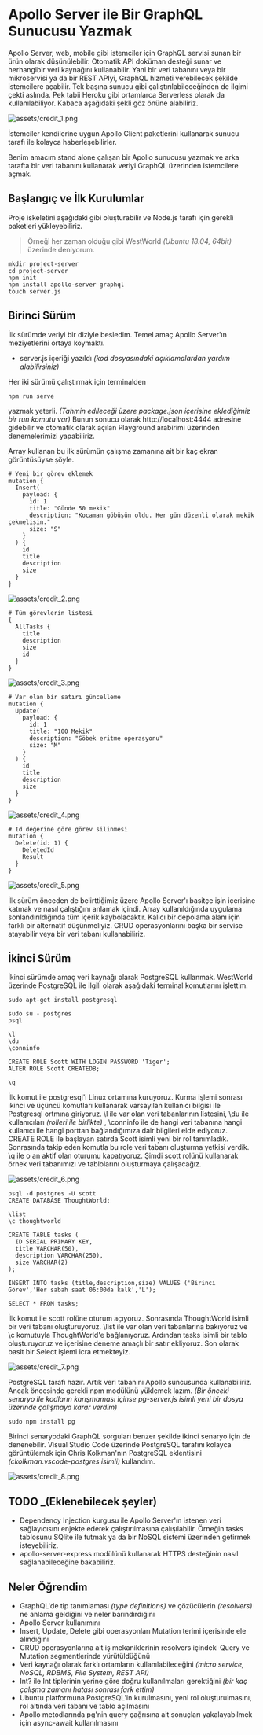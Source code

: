 # Apollo Server ile Bir GraphQL Sunucusu Yazmak

Apollo Server, web, mobile gibi istemciler için GraphQL servisi sunan bir ürün olarak düşünülebilir. Otomatik API doküman desteği sunar ve herhangibir veri kaynağını kullanabilir. Yani bir veri tabanını veya bir mikroservisi ya da bir REST APIyi, GraphQL hizmeti verebilecek şekilde istemcilere açabilir. Tek başına sunucu gibi çalıştırılabileceğinden de ilgimi çekti aslında. Pek tabii Heroku gibi ortamlarca Serverless olarak da kullanılabiliyor. Kabaca aşağıdaki şekli göz önüne alabiliriz.

![assets/credit_1.png](assets/credit_1.png)

İstemciler kendilerine uygun Apollo Client paketlerini kullanarak sunucu tarafı ile kolayca haberleşebilirler. 

Benim amacım stand alone çalışan bir Apollo sunucusu yazmak ve arka tarafta bir veri tabanını kullanarak veriyi GraphQL üzerinden istemcilere açmak.

## Başlangıç ve İlk Kurulumlar

Proje iskeletini aşağıdaki gibi oluşturabilir ve Node.js tarafı için gerekli paketleri yükleyebiliriz.

>Örneği her zaman olduğu gibi WestWorld _(Ubuntu 18.04, 64bit)_ üzerinde deniyorum.

```
mkdir project-server
cd project-server
npm init
npm install apollo-server graphql
touch server.js
```

## Birinci Sürüm

İlk sürümde veriyi bir diziyle besledim. Temel amaç Apollo Server'ın meziyetlerini ortaya koymaktı. 

- server.js içeriği yazıldı _(kod dosyasındaki açıklamalardan yardım alabilirsiniz)_

Her iki sürümü çalıştırmak için terminalden 

```
npm run serve
```

yazmak yeterli. _(Tahmin edileceği üzere package.json içerisine eklediğimiz bir run komutu var)_ Bunun sonucu olarak http://localhost:4444 adresine gidebilir ve otomatik olarak açılan Playground arabirimi üzerinden denemelerimizi yapabiliriz. 

Array kullanan bu ilk sürümün çalışma zamanına ait bir kaç ekran görüntüsüyse şöyle.

```
# Yeni bir görev eklemek
mutation {
  Insert(
    payload: {
      id: 1
      title: "Günde 50 mekik"
      description: "Kocaman göbüşün oldu. Her gün düzenli olarak mekik çekmelisin."
      size: "S"
    }
  ) {
    id
    title
    description
    size
  }
}
```

![assets/credit_2.png](assets/credit_2.png)

```
# Tüm görevlerin listesi
{
  AllTasks {
    title
    description
    size
    id
  }
}
```

![assets/credit_3.png](assets/credit_3.png)

```
# Var olan bir satırı güncelleme
mutation {
  Update(
    payload: {
      id: 1
      title: "100 Mekik"
      description: "Göbek eritme operasyonu"
      size: "M"
    }
  ) {
    id
    title
    description
    size
  }
}
```

![assets/credit_4.png](assets/credit_4.png)

```
# Id değerine göre görev silinmesi
mutation {
  Delete(id: 1) {
    DeletedId
    Result
  }
}
```

![assets/credit_5.png](assets/credit_5.png)

İlk sürüm önceden de belirttiğimiz üzere Apollo Server'ı basitçe işin içerisine katmak ve nasıl çalıştığını anlamak içindi. Array kullanıldığında uygulama sonlandırıldığında tüm içerik kaybolacaktır. Kalıcı bir depolama alanı için farklı bir alternatif düşünmeliyiz. CRUD operasyonlarını başka bir servise atayabilir veya bir veri tabanı kullanabiliriz.

## İkinci Sürüm

İkinci sürümde amaç veri kaynağı olarak PostgreSQL kullanmak. WestWorld üzerinde PostgreSQL ile ilgili olarak aşağıdaki terminal komutlarını işlettim.

```
sudo apt-get install postgresql

sudo su - postgres
psql

\l
\du
\conninfo

CREATE ROLE Scott WITH LOGIN PASSWORD 'Tiger';
ALTER ROLE Scott CREATEDB;

\q
```

İlk komut ile postgresql'i Linux ortamına kuruyoruz. Kurma işlemi sonrası ikinci ve üçüncü komutları kullanarak varsayılan kullanıcı bilgisi ile Postgresql ortmına giriyoruz. \l ile var olan veri tabanlarının listesini, \du ile kullanıcıları _(rolleri ile birlikte)_ , \conninfo ile de hangi veri tabanına hangi kullanıcı ile hangi porttan bağlandığımıza dair bilgileri elde ediyoruz. CREATE ROLE ile başlayan satırda Scott isimli yeni bir rol tanımladık. Sonrasında takip eden komutla bu role veri tabanı oluşturma yetkisi verdik. \q ile o an aktif olan oturumu kapatıyoruz. Şimdi scott rolünü kullanarak örnek veri tabanımızı ve tablolarını oluşturmaya çalışacağız.

![assets/credit_6.png](assets/credit_6.png)

```
psql -d postgres -U scott
CREATE DATABASE ThoughtWorld;

\list
\c thoughtworld

CREATE TABLE tasks (
  ID SERIAL PRIMARY KEY,
  title VARCHAR(50),
  description VARCHAR(250),
  size VARCHAR(2)
);

INSERT INTO tasks (title,description,size) VALUES ('Birinci Görev','Her sabah saat 06:00da kalk','L');

SELECT * FROM tasks;
```

İlk komut ile scott rolüne oturum açıyoruz. Sonrasında ThoughtWorld isimli bir veri tabanı oluşturuyoruz. \list ile var olan veri tabanlarına bakıyoruz ve \c komutuyla ThoughtWorld'e bağlanıyoruz. Ardından tasks isimli bir tablo oluşturuyoruz ve içerisine deneme amaçlı bir satır ekliyoruz. Son olarak basit bir Select işlemi icra etmekteyiz.

![assets/credit_7.png](assets/credit_7.png)

PostgreSQL tarafı hazır. Artık veri tabanını Apollo suncusunda kullanabiliriz. Ancak öncesinde gerekli npm modülünü yüklemek lazım. _(Bir önceki senaryo ile kodların karışmaması içinse pg-server.js isimli yeni bir dosya üzerinde çalışmaya karar verdim)_

```
sudo npm install pg
```

Birinci senaryodaki GraphQL sorguları benzer şekilde ikinci senaryo için de denenebilir. Visual Studio Code üzerinde PostgreSQL tarafını kolayca görüntülemek için Chris Kolkman'nın PostgreSQL eklentisini _(ckolkman.vscode-postgres isimli)_ kullandım.

![assets/credit_8.png](assets/credit_8.png)

## TODO _(Eklenebilecek şeyler)

- Dependency Injection kurgusu ile Apollo Server'ın istenen veri sağlayıcısını enjekte ederek çalıştırılmasına çalışılabilir. Örneğin tasks tablosunu SQlite ile tutmak ya da bir NoSQL sistemi üzerinden getirmek isteyebiliriz.
- apollo-server-express modülünü kullanarak HTTPS desteğinin nasıl sağlanabileceğine bakabiliriz.

## Neler Öğrendim

- GraphQL'de tip tanımlaması _(type definitions)_ ve çözücülerin _(resolvers)_ ne anlama geldiğini ve neler barındırdığını
- Apollo Server kullanımını
- Insert, Update, Delete gibi operasyonları Mutation terimi içerisinde ele alındığını
- CRUD operasyonlarına ait iş mekaniklerinin resolvers içindeki Query ve Mutation segmentlerinde yürütüldüğünü
- Veri kaynağı olarak farklı ortamların kullanılabileceğini _(micro service, NoSQL, RDBMS, File System, REST API)_
- Int? ile Int tiplerinin yerine göre doğru kullanılmaları gerektiğini _(bir kaç çalışma zamanı hatası sonrası fark ettim)_
- Ubuntu platformuna PostgreSQL'in kurulmasını, yeni rol oluşturulmasını, rol altında veri tabanı ve tablo açılmasını
- Apollo metodlarında pg'nin query çağrısına ait sonuçları yakalayabilmek için async-await kullanılmasını